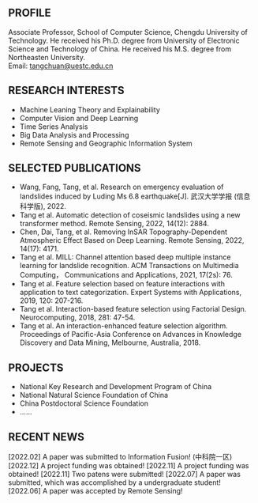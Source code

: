 ## PROFILE
Associate Professor, School of Computer Science, Chengdu University of Technology. He received his Ph.D. degree from University of Electronic Science and Technology of China. He received his M.S. degree from Northeasten University.    
Email: tangchuan@uestc.edu.cn

## RESEARCH INTERESTS
- Machine Leaning Theory and Explainability
- Computer Vision and Deep Learning
- Time Series Analysis
- Big Data Analysis and Processing
- Remote Sensing and Geographic Information System

## SELECTED PUBLICATIONS
- Wang, Fang, Tang, et al. Research on emergency evaluation of landslides induced by Luding Ms 6.8 earthquake[J]. 武汉大学学报 (信息科学版), 2022.
- Tang et al. Automatic detection of coseismic landslides using a new transformer method. Remote Sensing,  2022, 14(12): 2884.
- Chen, Dai, Tang, et al. Removing InSAR Topography-Dependent Atmospheric Effect Based on Deep Learning. Remote Sensing, 2022, 14(17): 4171.
- Tang et al. MILL: Channel attention based deep multiple instance learning for landslide recognition. ACM Transactions on Multimedia Computing， Communications and Applications, 2021, 17(2s): 76.
- Tang et al. Feature selection based on feature interactions with application to text categorization. Expert Systems with Applications, 2019, 120: 207-216.
- Tang et al. Interaction-based feature selection using Factorial Design. Neurocomputing, 2018, 281: 47-54. 
- Tang et al. An interaction-enhanced feature selection algorithm. Proceedings of Pacific-Asia Conference on Advances in Knowledge Discovery and Data Mining, Melbourne, Australia, 2018.

## PROJECTS
- National Key Research and Development Program of China
- National Natural Science Foundation of China
- China Postdoctoral Science Foundation
- ......

## RECENT NEWS
[2022.02] A paper was submitted to Information Fusion! (中科院一区)
[2022.12] A project funding was obtained!
[2022.11] A project funding was obtained!
[2022.11] Two patens were submitted!
[2022.07] A paper was submitted, which was accomplished by a undergraduate student!  
[2022.06] A paper was accepted by Remote Sensing!
